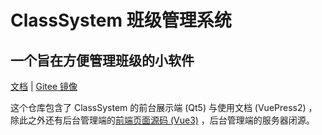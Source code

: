 # ClassSystem 班级管理系统

## 一个旨在方便管理班级的小软件

[文档](http://class-system-docs.gitee.io/) | [Gitee 镜像](https://gitee.com/class-system-docs/ClassSystem)

这个仓库包含了 ClassSystem 的前台展示端 (Qt5) 与使用文档 (VuePress2) ，除此之外还有后台管理端的[前端页面源码 (Vue3)](https://github.com/bili9blood/class-system-manage-website) ，后台管理端的服务器闭源。
